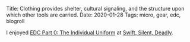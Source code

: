 Title: Clothing provides shelter, cultural signaling, and the structure upon which other tools are carried.
Date: 2020-01-28
Tags: micro, gear, edc, blogroll

I enjoyed [EDC Part 0: The Individual Uniform](https://swiftsilentdeadly.com/edc-part-0-a-case-for-the-individual-uniform/) at [Swift, Silent, Deadly](https://swiftsilentdeadly.com/).
